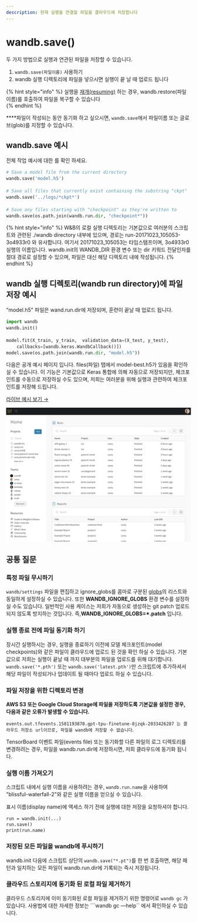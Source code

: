 ```yaml
---
description: 현재 실행을 연결할 파일을 클라우드에 저장합니다
---
```


# wandb.save\(\)

 두 가지 방법으로 실행과 연관된 파일을 저장할 수 있습니다.

1.  `wandb.save(파일이름)` 사용하기
2. wandb 실행 디렉토리에 파일을 넣으시면 실행이 끝 날 때 업로드 됩니다

{% hint style="info" %}
실행을 [재개\(resuming\)](https://docs.wandb.ai/v/ko/library/resuming) 하는 경우, wandb.restore\(파일이름\)를 호출하여 파일을 복구할 수 있습니다  
{% endhint %}

 ****파일이 작성되는 동안 동기화 하고 싶으시면, `wandb.save`에서 파일이름 또는 글로브\(glob\)를 지정할 수 있습니다.  


##  **wandb.save 예시**

전체 작업 예시에 대한 를 확인 하세요.

```python
# Save a model file from the current directory
wandb.save('model.h5')

# Save all files that currently exist containing the substring "ckpt"
wandb.save('../logs/*ckpt*')

# Save any files starting with "checkpoint" as they're written to
wandb.save(os.path.join(wandb.run.dir, "checkpoint*"))
```

{% hint style="info" %}
W&B의 로컬 실행 디렉토리는 기본값으로 여러분의 스크립트와 관련된 ./wandb directory 내부에 있으며, 경로는 run-20171023\_105053-3o4933r0 와 유사합니다. 여기서 20171023\_105053는 타임스탬프이며, 3o4933r0 실행의 이름입니다. wandb.init의 WANDB\_DIR 환경 변수 또는 dir 키워드 전달인자를 절대 경로로 설정할 수 있으며, 파일은 대신 해당 디렉토리 내에 작성됩니다.
{% endhint %}

## **wandb 실행 디렉토리\(wandb run directory\)에 파일 저장 예시**

“model.h5" 파일은 wand.run.dir에 저장되며, 훈련이 끝날 때 업로드 됩니다.

```python
import wandb
wandb.init()

model.fit(X_train, y_train,  validation_data=(X_test, y_test),
    callbacks=[wandb.keras.WandbCallback()])
model.save(os.path.join(wandb.run.dir, "model.h5"))
```

다음은 공개 예시 페이지 입니다. files\(파일\) 탭에서 model-best.h5가 있음을 확인하실 수 있습니다. 이 기능은 기본값으로 Keras 통합에 의해 자동으로 저장되지만, 체크포인트를 수동으로 저장하실 수도 있으며, 저희는 여러분을 위해 실행과 관련하여 체크포인트를 저장해 드립니다.

 [라이브 예시 보기 →](https://app.wandb.ai/wandb/neurips-demo/runs/206aacqo/files)​

![](../.gitbook/assets/image%20%2839%29%20%286%29%20%281%29%20%285%29.png)

## **공통 질문**

###  **특정 파일 무시하기**

 `wandb/settings` 파일을 편집하고 ignore\_globs를 콤마로 구분된 [globs](https://en.wikipedia.org/wiki/Glob_%28programming%29)의 리스트와 동일하게 설정하실 수 있습니다. 또한 **WANDB\_IGNORE\_GLOBS** 환경 변수를 설정하실 수도 있습니다. 일반적인 사용 케이스는 저희가 자동으로 생성하는 git patch 업로드 되지 않도록 방지하는 것입니다. 즉,**WANDB\_IGNORE\_GLOBS=\*.patch** 입니다.  


###  **실행 종료 전에 파일 동기화 하기**

 장시간 실행하시는 경우, 실행을 종료하기 이전에 모델 체크포인트\(model checkpoints\)와 같은 파일이 클라우드에 업로드 된 것을 확인 하실 수 있습니다. 기본값으로 저희는 실행이 끝날 때 까지 대부분의 파일을 업로드를 위해 대기합니다. `wandb.save('*.pth')` 또는 `wandb.save('latest.pth')`만 스크립트에 추가하셔서 해당 파일이 작성되거나 업데이트 될 때마다 업로드 하실 수 있습니다.

###  **파일 저장을 위한 디렉토리 변경**

**AWS S3 또는 Google Cloud Storage에 파일을 저장하도록 기본값을 설정한 경우, 다음과 같은 오류가 발생할 수 있습니다.**

`events.out.tfevents.1581193870.gpt-tpu-finetune-8jzqk-2033426287 는 클라우드 저장소 url이므로, 파일을 wandb에 저장할 수 없습니다`.

TensorBoard 이벤트 파일\(events file\) 또는 동기화할 다른 파일의 로그 디렉토리를 변경하려는 경우, 파일을 wandb.run.dir에 저장하시면, 저희 클라우드에 동기화 됩니다.

###  **실행 이름 가져오기**

스크립트 내에서 실행 이름을 사용하려는 경우, `wandb.run.name`을 사용하여 "blissful-waterfall-2"와 같은 실행 이름을 얻으실 수 있습니다.

표시 이름\(display name\)에 액세스 하기 전에 실행에 대한 저장을 요청하셔야 합니다.

```text
run = wandb.init(...)
run.save()
print(run.name)
```

###  **저장된 모든 파일을 wandb에 푸시하기**

wandb.init 다음에 스크립트 상단의 `wandb.save("*.pt")`를 한 번 호출하면, 해당 패턴과 일치하는 모든 파일이 wandb.run.dir에 기록되는 즉시 저장됩니다.

### **클라우드 스토리지에 동기화 된 로컬 파일 제거하기**

 클라우드 스토리지에 이미 동기화된 로컬 파일을 제거하기 위한 명령어로 `wandb gc` 가 있습니다. 사용법에 대한 자세한 정보는 ```wandb gc —help`` 에서 확인하실 수 있습니다.

